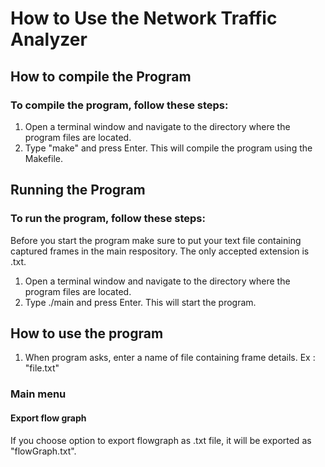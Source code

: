 # How to Use the Network Traffic Analyzer

## How to compile the Program
### To compile the program, follow these steps:

1. Open a terminal window and navigate to the directory where the program files are located.
2. Type "make" and press Enter. This will compile the program using the Makefile.

## Running the Program
### To run the program, follow these steps:

Before you start the program make sure to put your text file containing captured frames in the main respository. The only accepted extension is .txt. 

1. Open a terminal window and navigate to the directory where the program files are located.
2. Type ./main and press Enter. This will start the program.

## How to use the program

1. When program asks, enter a name of file containing frame details. Ex : "file.txt"


### Main menu

#### Export flow graph

If you choose option to export flowgraph as .txt file, it will be exported as "flowGraph.txt". 
